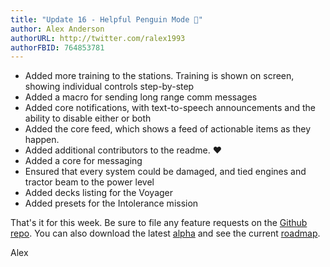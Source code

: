 ```yaml
---
title: "Update 16 - Helpful Penguin Mode 🐧"
author: Alex Anderson
authorURL: http://twitter.com/ralex1993
authorFBID: 764853781
---
```


- Added more training to the stations. Training is shown on screen, showing individual controls step-by-step
- Added a macro for sending long range comm messages
- Added core notifications, with text-to-speech announcements and the ability to disable either or both
- Added the core feed, which shows a feed of actionable items as they happen.
- Added additional contributors to the readme. ❤️
- Added a core for messaging
- Ensured that every system could be damaged, and tied engines and tractor beam to the power level
- Added decks listing for the Voyager
- Added presets for the Intolerance mission

That's it for this week. Be sure to file any feature requests on the [Github repo](https://github.com/Thorium-Sim/thorium/issues). You can also download the latest [alpha](https://github.com/Thorium-Sim/thorium/releases) and see the current [roadmap](https://github.com/Thorium-Sim/thorium/projects/2).

Alex
